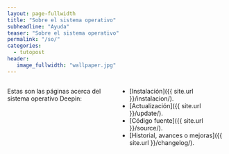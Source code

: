 ```yaml
---
layout: page-fullwidth
title: "Sobre el sistema operativo"
subheadline: "Ayuda"
teaser: "Sobre el sistema operativo"
permalink: "/so/"
categories:
  - tutopost
header:
   image_fullwidth: "wallpaper.jpg"
---
```

<div class="row">
<div class="medium-8 medium-pull-4 columns" markdown="1">

Estas son las páginas acerca del sistema operativo Deepin:

* [Instalación]({{ site.url }}/instalacion/).
* [Actualización]({{ site.url }}/update/).
* [Código fuente]({{ site.url }}/source/).
* [Historial, avances o mejoras]({{ site.url }}/changelog/).


</div><!-- /.medium-8.columns -->
</div><!-- /.row -->
